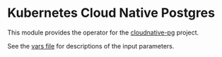 # Kubernetes Cloud Native Postgres

This module provides the operator for the [cloudnative-pg](https://cloudnative-pg.io/) project.

See the [vars file](./vars.tf) for descriptions of the input parameters.
